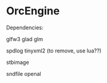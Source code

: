 # OrcEngine

Dependencies:

glfw3
glad
glm

spdlog
tinyxml2 (to remove, use lua??)

stbimage

sndfile
openal